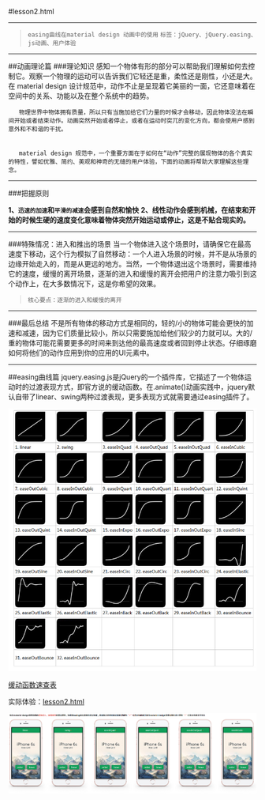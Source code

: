 #lesson2.html

---

>`easing曲线在material design 动画中的使用`
>`标签：jQuery、jQuery.easing、js动画、用户体验`

---
##动画理论篇
###理论知识
       感知一个物体有形的部分可以帮助我们理解如何去控制它。观察一个物理的运动可以告诉我们它轻还是重，柔性还是刚性，小还是大。在 material design 设计规范中，动作不止是呈现着它美丽的一面，它还意味着在空间中的关系、功能以及在整个系统中的趋势。


       物理世界中物体拥有质量，所以只有当施加给它们力量的时候才会移动，因此物体没法在瞬间开始或者结束动作。动画突然开始或者停止，或者在运动时突兀的变化方向，都会使用户感到意外和不和谐的干扰。


       material design 规范中，一个重要方面在于如何在“动作”完整的展现物体的各个真实的特性，譬如优雅、简约、美观和神奇的无缝的用户体验，下面的动画将帮助大家理解这些理念。

---

###把握原则

**1、`迅速的加速`和`平滑的减速`会感到自然和愉快**
**2、线性动作会感到机械，在结束和开始的时候生硬的速度变化意味着物体突然开始运动或停止，这是不贴合现实的。**

---

###特殊情况：进入和推出的场景
       当一个物体进入这个场景时，请确保它在最高速度下移动，这个行为模拟了自然移动：一个人进入场景的时候，并不是从场景的边缘开始走入的，而是从更远的地方。当然，一个物体退出这个场景时，需要维持它的速度，缓慢的离开场景，逐渐的进入和缓慢的离开会把用户的注意力吸引到这个动作上，在大多数情况下，这是你希望的效果。

>`核心要点：逐渐的进入和缓慢的离开`

---

###最后总结
不是所有物体的移动方式是相同的，轻的/小的物体可能会更快的加速和减速，因为它们质量比较小，所以只需要施加给他们较少的力就可以。大的/重的物体可能花需要更多的时间来到达他的最高速度或者回到停止状态。仔细琢磨如何将他们的动作应用到你的应用的UI元素中。

---

##easing曲线篇
jquery.easing.js是jQuery的一个插件库，它描述了一个物体运动时的过渡表现方式，即官方说的缓动函数。在.animate()动画实践中，jquery默认自带了linear、swing两种过渡表现，更多表现方式就需要通过easing插件了。

![Alt text](./images/easing.jpg)

[缓动函数速查表](http://easings.net/zh-cn#)

实际体验：[lesson2.html](lesson2.html)

![Alt text](./images/easing-sample.jpg)


